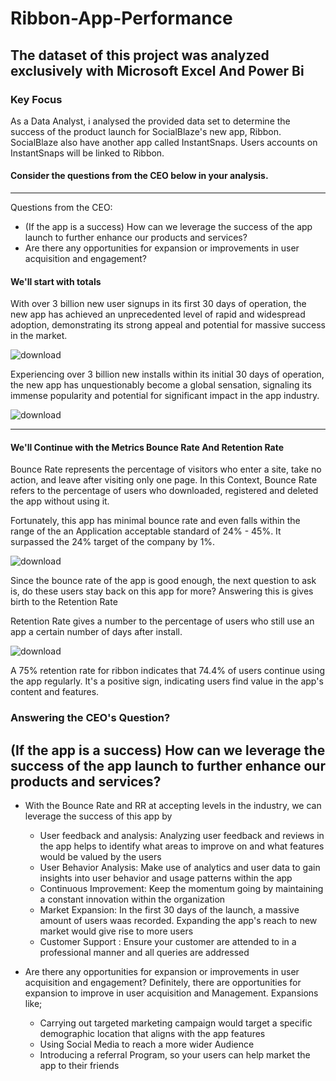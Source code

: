 # Ribbon-App-Performance
The dataset of this project was analyzed exclusively with Microsoft Excel And Power Bi							
---
### Key Focus
As a Data Analyst, i analysed the provided data set to determine the success of the product launch for SocialBlaze's new app, Ribbon. SocialBlaze also have another app called InstantSnaps. Users accounts on InstantSnaps will be linked to Ribbon.
						
#### Consider the questions from the CEO below in your analysis.
---
Questions from the CEO:	
- (If the app is a success) How can we leverage the success of the app launch to further enhance our products and services?
- Are there any opportunities for expansion or improvements in user acquisition and engagement?						

#### We'll start with totals
With over 3 billion new user signups in its first 30 days of operation, the new app has achieved an unprecedented level of rapid and widespread adoption, demonstrating its strong appeal and potential for massive success in the market.

![download](https://github.com/Shregs-Data/Ribbon-App-Performance/assets/119749875/509d287c-1e43-41b6-847e-946810f2e520)

Experiencing over 3 billion new installs within its initial 30 days of operation, the new app has unquestionably become a global sensation, signaling its immense popularity and potential for significant impact in the app industry.

![download](https://github.com/Shregs-Data/Ribbon-App-Performance/assets/119749875/05a7b1cb-f4d1-4470-aa68-d23d362e0e73)

---
#### We'll Continue with the Metrics Bounce Rate And Retention Rate

Bounce Rate represents the percentage of visitors who enter a site, take no action, and leave after visiting only one page. In this Context, Bounce Rate refers to the percentage of users who downloaded, registered and deleted the app without using it.

Fortunately, this app has minimal bounce rate and even falls within the range of the an Application acceptable standard of 24% - 45%. It surpassed the 24% target of the company by 1%.

![download](https://github.com/Shregs-Data/Ribbon-App-Performance/assets/119749875/2d79f76c-f223-42f7-abd5-79ab25899e35)


Since the bounce rate of the app is good enough, the next question to ask is, do these users stay back on this app for more? Answering this is gives birth to the Retention Rate

Retention Rate gives a number to the percentage of users who still use an app a certain number of days after install.

![download](https://github.com/Shregs-Data/Ribbon-App-Performance/assets/119749875/74945b29-0ed1-4a78-abbc-08f20f16f8a8)

A 75% retention rate for ribbon indicates that 74.4% of users continue using the app regularly. It's a positive sign, indicating users find value in the app's content and features.


### Answering the CEO's Question?
(If the app is a success) How can we leverage the success of the app launch to further enhance our products and services?
---
+ With the Bounce Rate and RR at accepting levels in the industry, we can leverage the success of this app by
	- User feedback and analysis: Analyzing user feedback and reviews in the app helps to identify what areas to improve on and what features would be valued by the users
	- User Behavior Analysis: Make use of analytics and user data to gain insights into user behavior and usage patterns within the app
	- Continuous Improvement: Keep the momentum going by maintaining a constant innovation within the organization
	- Market Expansion: In the first 30 days of the launch, a massive amount of users waas recorded. Expanding the app's reach to new market would give rise to more users
	- Customer Support : Ensure your customer are attended to in a professional manner and all queries are addressed

+ Are there any opportunities for expansion or improvements in user acquisition and engagement?
Definitely, there are opportunities for expansion to improve in user acquisition and Management. Expansions like;
  - Carrying out targeted marketing campaign would target a specific demographic location that aligns with the app features
  - Using Social Media to reach a more wider Audience
  - Introducing a referral Program, so your users can help market the app to their friends
